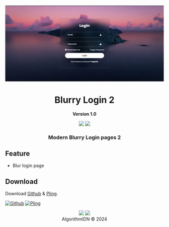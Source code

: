 <!-- 
================================================================================================================
Name        : Blurry login page 2
Source      : Re-code [https://www.youtube.com/watch?v=hlwlM4a5rxg]
Recode by   : Algorithm Dev
Telegram    : https://t.me/algorithmIDN 
Version     : v1 
================================================================================================================
-->

<p align="center">
  <img src="dist/img/login-page.jpg">
</p>

<h1 align="center">Blurry Login 2</h1>
<p align="center"><b>Version 1.0</b></p>

<div align="center">
    <img src="https://img.shields.io/badge/Version1-2024/11/03-blue.svg?longCache=true&style=popout-round"/>
    <img src="https://img.shields.io/badge/Blurry-Login-green.svg?longCache=true&style=flat-round"/>
    <h3>
        Modern Blurry Login pages 2
    </h3>
</div>

## Feature

- Blur login page

## Download

Download [Github](https://github.com/mahisataruna/blur-login-2) & [Pling](https://www.pling.com/p/2174571/).

[![Github](https://img.shields.io/badge/Github-Releases-48C21A.svg?style=flat&logo=github)](https://github.com/mahisataruna/blur-login-2) [![Pling](https://img.shields.io/badge/Pling-Products-EB6920.svg?style=flat&logo=kde)](https://www.pling.com/p/2174571/)


<p align="center">
  <a href="https://t.me/algorithmdev"><img src="https://img.shields.io/badge/Telegram-Channel-blue?logo=telegram&style=social"></a>
  <a href="https://t.me/algorithm_dev"><img src="https://img.shields.io/badge/Telegram-Group-blue?logo=telegram&style=social"></a>
  <br/>
  AlgorithmIDN © 2024
</p>
